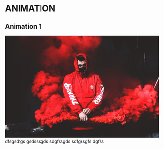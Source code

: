 # ANIMATION
## **Animation 1**
![](animation%201/2.jpg)
dfsgsdfgs
gsdsssgds
sdgfssgds
sdfgssgfs
dgfss
